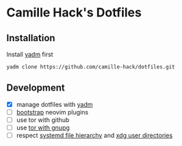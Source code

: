 # Camille Hack's Dotfiles #

## Installation ##

Install [yadm](https://thelocehiliosan.github.io/yadm/) first 

```
yadm clone https://github.com/camille-hack/dotfiles.git
```

## Development ##

* [x] manage dotfiles with [yadm](https://thelocehiliosan.github.io/yadm/)
* [ ] [bootstrap](https://thelocehiliosan.github.io/yadm/docs/bootstrap) neovim plugins
* [ ] use tor with github
* [ ] use [tor with gnupg](https://gnupg.org/blog/20151224-gnupg-in-november-and-december.html)
* [ ] respect [systemd file hierarchy](https://www.freedesktop.org/software/systemd/man/file-hierarchy.html)
and [xdg user directories](https://www.freedesktop.org/wiki/Software/xdg-user-dirs/)
